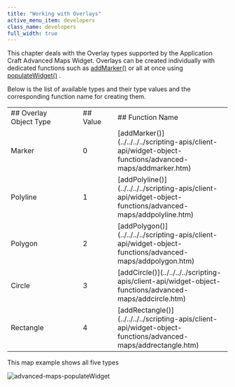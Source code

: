 ```yaml
---
title: "Working with Overlays"
active_menu_item: developers
class_name: developers
full_width: true
---
```



This chapter deals with the Overlay types supported by the Application Craft Advanced Maps Widget. Overlays can be created individually with dedicated functions such as [addMarker()](../../../../scripting-apis/client-api/widget-object-functions/advanced-maps/addmarker.htm) or all at once using [populateWidget()](using_populatewidget.htm) .

Below is the list of available types and their type values and the corresponding function name for creating them.

<table>
<tr>
<td width="182">
## Overlay Object Type

</td>
<td width="8">
</td>
<td width="85">
## Value

</td>
<td width="301">
## Function Name

</td>
</tr>
<tr>
<td width="182">
Marker

</td>
<td width="8">
</td>
<td width="85">
0

</td>
<td width="301">
[addMarker()](../../../../scripting-apis/client-api/widget-object-functions/advanced-maps/addmarker.htm)

</td>
</tr>
<tr>
<td width="182">
Polyline

</td>
<td width="8">
</td>
<td width="85">
1

</td>
<td width="301">
[addPolyline()](../../../../scripting-apis/client-api/widget-object-functions/advanced-maps/addpolyline.htm)

</td>
</tr>
<tr>
<td width="182">
Polygon

</td>
<td width="8">
</td>
<td width="85">
2

</td>
<td width="301">
[addPolygon()](../../../../scripting-apis/client-api/widget-object-functions/advanced-maps/addpolygon.htm)

</td>
</tr>
<tr>
<td width="182">
Circle

</td>
<td width="8">
</td>
<td width="85">
3

</td>
<td width="301">
[addCircle()](../../../../scripting-apis/client-api/widget-object-functions/advanced-maps/addcircle.htm)

</td>
</tr>
<tr>
<td width="182">
Rectangle

</td>
<td width="8">
</td>
<td width="85">
4

</td>
<td width="301">
[addRectangle()](../../../../scripting-apis/client-api/widget-object-functions/advanced-maps/addrectangle.htm)

</td>
</tr>
</table>

This map example shows all five types

![advanced-maps-populateWidget](/img/docs/advanced-maps-populatewidget.png)

